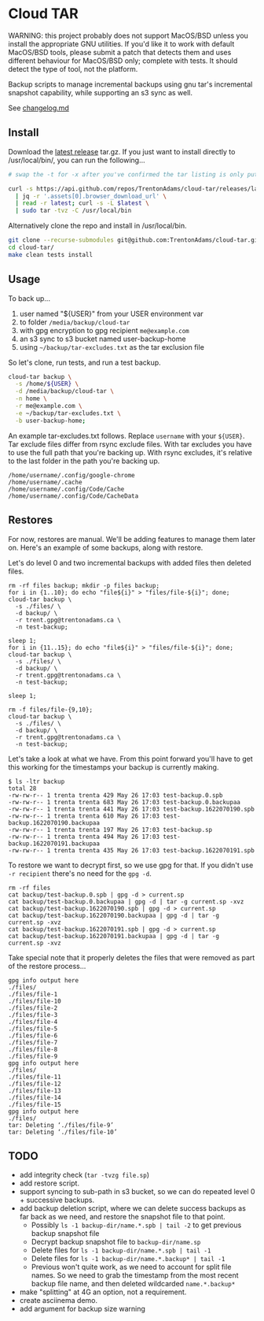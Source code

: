 # Cloud TAR

WARNING: this project probably does not support MacOS/BSD unless you install the
appropriate GNU utilities. If you'd like it to work with default MacOS/BSD
tools, please submit a patch that detects them and uses different behaviour for
MacOS/BSD only; complete with tests. It should detect the type of tool, not the
platform.

Backup scripts to manage incremental backups using gnu tar's incremental
snapshot capability, while supporting an s3 sync as well.

See [changelog.md](changelog.md)

## Install

Download
the [latest release](https://github.com/TrentonAdams/cloud-tar/releases/latest)
tar.gz. If you just want to install directly to /usr/local/bin/, you can run the
following...

```bash
# swap the -t for -x after you've confirmed the tar listing is only putting cloud-tar in `/usr/local/bin/`

curl -s https://api.github.com/repos/TrentonAdams/cloud-tar/releases/latest \
  | jq -r '.assets[0].browser_download_url' \
  | read -r latest; curl -s -L $latest \
  | sudo tar -tvz -C /usr/local/bin
```

Alternatively clone the repo and install in /usr/local/bin.

```bash
git clone --recurse-submodules git@github.com:TrentonAdams/cloud-tar.git
cd cloud-tar/
make clean tests install
```

## Usage

To back up...

1. user named "${USER}" from your USER environment var
2. to folder `/media/backup/cloud-tar`
3. with gpg encryption to gpg recipient `me@example.com`
4. an s3 sync to s3 bucket named user-backup-home
5. using `~/backup/tar-excludes.txt` as the tar exclusion file

So let's clone, run tests, and run a test backup.

```bash
cloud-tar backup \
  -s /home/${USER} \
  -d /media/backup/cloud-tar \
  -n home \
  -r me@example.com \
  -e ~/backup/tar-excludes.txt \
  -b user-backup-home;
```

An example tar-excludes.txt follows. Replace `username` with your `${USER}`. Tar
exclude files differ from rsync exclude files. With tar excludes you have to use
the full path that you're backing up. With rsync excludes, it's relative to the
last folder in the path you're backing up.

```text
/home/username/.config/google-chrome
/home/username/.cache
/home/username/.config/Code/Cache
/home/username/.config/Code/CacheData
```

## Restores

For now, restores are manual. We'll be adding features to manage them later on.
Here's an example of some backups, along with restore.

Let's do level 0 and two incremental backups with added files then deleted
files.

```
rm -rf files backup; mkdir -p files backup;
for i in {1..10}; do echo "file${i}" > "files/file-${i}"; done;
cloud-tar backup \
  -s ./files/ \
  -d backup/ \
  -r trent.gpg@trentonadams.ca \
  -n test-backup;

sleep 1;
for i in {11..15}; do echo "file${i}" > "files/file-${i}"; done;
cloud-tar backup \
  -s ./files/ \
  -d backup/ \
  -r trent.gpg@trentonadams.ca \
  -n test-backup;

sleep 1;

rm -f files/file-{9,10};
cloud-tar backup \
  -s ./files/ \
  -d backup/ \
  -r trent.gpg@trentonadams.ca \
  -n test-backup;
```

Let's take a look at what we have. From this point forward you'll have to get
this working for the timestamps your backup is currently making.

```
$ ls -ltr backup             
total 28
-rw-rw-r-- 1 trenta trenta 429 May 26 17:03 test-backup.0.spb
-rw-rw-r-- 1 trenta trenta 683 May 26 17:03 test-backup.0.backupaa
-rw-rw-r-- 1 trenta trenta 441 May 26 17:03 test-backup.1622070190.spb
-rw-rw-r-- 1 trenta trenta 610 May 26 17:03 test-backup.1622070190.backupaa
-rw-rw-r-- 1 trenta trenta 197 May 26 17:03 test-backup.sp
-rw-rw-r-- 1 trenta trenta 494 May 26 17:03 test-backup.1622070191.backupaa
-rw-rw-r-- 1 trenta trenta 435 May 26 17:03 test-backup.1622070191.spb
```

To restore we want to decrypt first, so we use gpg for that. If you didn't
use `-r recipient` there's no need for the `gpg -d`.

```
rm -rf files
cat backup/test-backup.0.spb | gpg -d > current.sp
cat backup/test-backup.0.backupaa | gpg -d | tar -g current.sp -xvz
cat backup/test-backup.1622070190.spb | gpg -d > current.sp
cat backup/test-backup.1622070190.backupaa | gpg -d | tar -g current.sp -xvz
cat backup/test-backup.1622070191.spb | gpg -d > current.sp
cat backup/test-backup.1622070191.backupaa | gpg -d | tar -g current.sp -xvz
```

Take special note that it properly deletes the files that were removed as part
of the restore process...

```
gpg info output here
./files/
./files/file-1
./files/file-10
./files/file-2
./files/file-3
./files/file-4
./files/file-5
./files/file-6
./files/file-7
./files/file-8
./files/file-9
gpg info output here
./files/
./files/file-11
./files/file-12
./files/file-13
./files/file-14
./files/file-15
gpg info output here
./files/
tar: Deleting ‘./files/file-9’
tar: Deleting ‘./files/file-10’
```

## TODO

* add integrity check (`tar -tvzg file.sp`)
* add restore script.
* support syncing to sub-path in s3 bucket, so we can do repeated level 0 +
  successive backups.
* add backup deletion script, where we can delete success backups as far back as
  we need, and restore the snapshot file to that point.
    * Possibly `ls -1 backup-dir/name.*.spb | tail -2` to get previous backup
      snapshot file
    * Decrypt backup snapshot file to `backup-dir/name.sp`
    * Delete files for `ls -1 backup-dir/name.*.spb | tail -1`
    * Delete files for `ls -1 backup-dir/name.*.backup* | tail -1`
    * Previous won't quite work, as we need to account for split file names. So
      we need to grab the timestamp from the most recent backup file name, and
      then deleted wildcarded `name.*.backup*`
* make "splitting" at 4G an option, not a requirement.
* create asciinema demo.
* add argument for backup size warning
